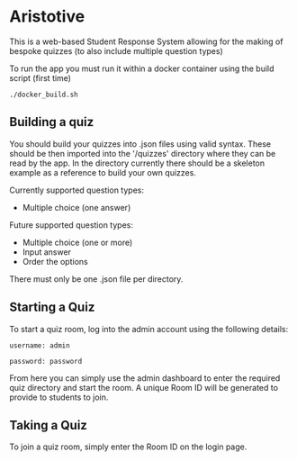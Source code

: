 # Aristotive
This is a web-based Student Response System
allowing for the making of bespoke quizzes (to also include multiple question types)

To run the app you must run it within a docker container using the build script (first time)
```
./docker_build.sh
```

## Building a quiz
You should build your quizzes into .json files using valid syntax.
These should be then imported into the '/quizzes' directory where they can be read by the app.
In the directory currently there should be a skeleton example as a reference to build your own quizzes.

Currently supported question types:
- Multiple choice (one answer)

Future supported question types:
- Multiple choice (one or more)
- Input answer
- Order the options

There must only be one .json file per directory.

## Starting a Quiz
To start a quiz room, log into the admin account using the following details:

`username: admin`

`password: password`

From here you can simply use the admin dashboard to enter the required quiz directory and start the room.
A unique Room ID will be generated to provide to students to join.

## Taking a Quiz
To join a quiz room, simply enter the Room ID on the login page.
